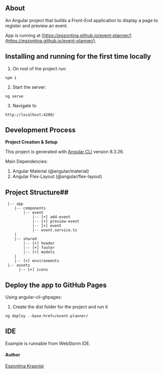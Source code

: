 ## About
An Angular project that builds a Front-End application to display a page to register  and preview an event.

App is running at [https://egzontina.github.io/event-planner/](https://egzontina.github.io/event-planner/).


## Installing and running for the first time locally

1. On root of the project run: 
```
npm i
```
2. Start the server: 
```
ng serve
```
3.  Navigate to 
```
http://localhost:4200/
```


## Development Process

**Project Creation & Setup**

This project is generated with [Angular CLI](https://github.com/angular/angular-cli) version 8.3.26.

Main Dependencies:
1. Angular Material (@angular/material)
2. Angular Flex-Layout (@angular/flex-layout) 



## Project Structure## 

     |-- app
        |-- components
            |-- event
                |-- [+] add-event
                |-- [+] preview-event
                |-- [+] event
                |-- event.service.ts
        |
        |-- shared
            |-- [+] header
            |-- [+] footer
            |-- [+] models
        |
        |-- [+] environments
     |-- assets
          |-- [+] icons


## Deploy the app to GitHub Pages

Using angular-cli-ghpages:
1. Create the dist folder for the project and run it
```
ng deploy --base-href=/event-planner/
```


## IDE
Example is runnable from WebStorm IDE.



#### Author

[Egzontina Krasniqi](https://github.com/egzontina)


